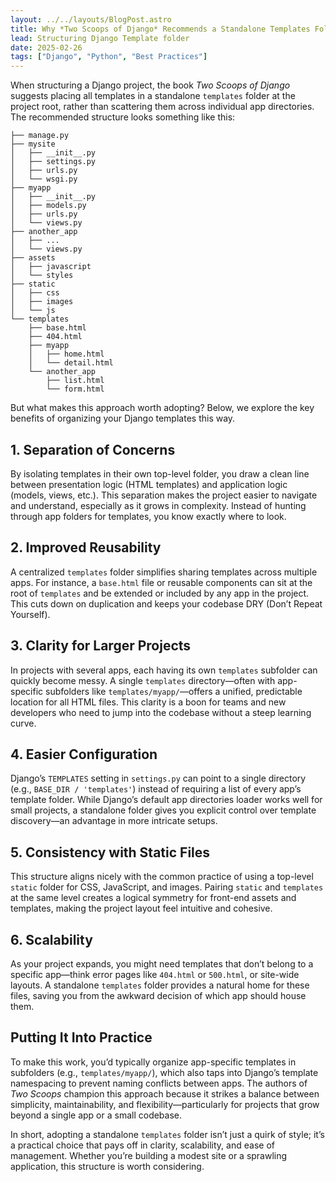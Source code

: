 ```yaml
---
layout: ../../layouts/BlogPost.astro
title: Why *Two Scoops of Django* Recommends a Standalone Templates Folder
lead: Structuring Django Template folder
date: 2025-02-26
tags: ["Django", "Python", "Best Practices"]
---
```


When structuring a Django project, the book *Two Scoops of Django* suggests placing all templates in a standalone `templates` folder at the project root, rather than scattering them across individual app directories. The recommended structure looks something like this:
```text
├── manage.py
├── mysite
│   ├── __init__.py
│   ├── settings.py
│   ├── urls.py
│   └── wsgi.py
├── myapp
│   ├── __init__.py
│   ├── models.py
│   ├── urls.py
│   └── views.py
├── another_app
│   ├── ...
│   └── views.py
├── assets
│   ├── javascript
│   └── styles
├── static
│   ├── css
│   ├── images
│   └── js  
└── templates
    ├── base.html
    ├── 404.html
    ├── myapp
    │   ├── home.html
    │   └── detail.html
    └── another_app
        ├── list.html
        └── form.html
```


But what makes this approach worth adopting? Below, we explore the key benefits of organizing your Django templates this way.

## 1. Separation of Concerns

By isolating templates in their own top-level folder, you draw a clean line between presentation logic (HTML templates) and application logic (models, views, etc.). This separation makes the project easier to navigate and understand, especially as it grows in complexity. Instead of hunting through app folders for templates, you know exactly where to look.

## 2. Improved Reusability

A centralized `templates` folder simplifies sharing templates across multiple apps. For instance, a `base.html` file or reusable components can sit at the root of `templates` and be extended or included by any app in the project. This cuts down on duplication and keeps your codebase DRY (Don’t Repeat Yourself).

## 3. Clarity for Larger Projects

In projects with several apps, each having its own `templates` subfolder can quickly become messy. A single `templates` directory—often with app-specific subfolders like `templates/myapp/`—offers a unified, predictable location for all HTML files. This clarity is a boon for teams and new developers who need to jump into the codebase without a steep learning curve.

## 4. Easier Configuration

Django’s `TEMPLATES` setting in `settings.py` can point to a single directory (e.g., `BASE_DIR / 'templates'`) instead of requiring a list of every app’s template folder. While Django’s default app directories loader works well for small projects, a standalone folder gives you explicit control over template discovery—an advantage in more intricate setups.

## 5. Consistency with Static Files

This structure aligns nicely with the common practice of using a top-level `static` folder for CSS, JavaScript, and images. Pairing `static` and `templates` at the same level creates a logical symmetry for front-end assets and templates, making the project layout feel intuitive and cohesive.

## 6. Scalability

As your project expands, you might need templates that don’t belong to a specific app—think error pages like `404.html` or `500.html`, or site-wide layouts. A standalone `templates` folder provides a natural home for these files, saving you from the awkward decision of which app should house them.

## Putting It Into Practice

To make this work, you’d typically organize app-specific templates in subfolders (e.g., `templates/myapp/`), which also taps into Django’s template namespacing to prevent naming conflicts between apps. The authors of *Two Scoops* champion this approach because it strikes a balance between simplicity, maintainability, and flexibility—particularly for projects that grow beyond a single app or a small codebase.

In short, adopting a standalone `templates` folder isn’t just a quirk of style; it’s a practical choice that pays off in clarity, scalability, and ease of management. Whether you’re building a modest site or a sprawling application, this structure is worth considering.
